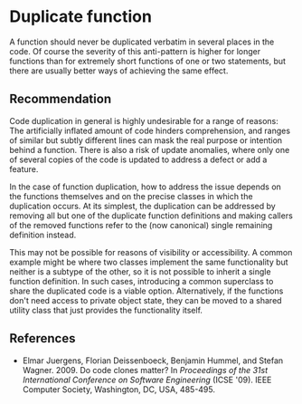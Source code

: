# Duplicate function
A function should never be duplicated verbatim in several places in the code. Of course the severity of this anti-pattern is higher for longer functions than for extremely short functions of one or two statements, but there are usually better ways of achieving the same effect.


## Recommendation
Code duplication in general is highly undesirable for a range of reasons: The artificially inflated amount of code hinders comprehension, and ranges of similar but subtly different lines can mask the real purpose or intention behind a function. There is also a risk of update anomalies, where only one of several copies of the code is updated to address a defect or add a feature.

In the case of function duplication, how to address the issue depends on the functions themselves and on the precise classes in which the duplication occurs. At its simplest, the duplication can be addressed by removing all but one of the duplicate function definitions and making callers of the removed functions refer to the (now canonical) single remaining definition instead.

This may not be possible for reasons of visibility or accessibility. A common example might be where two classes implement the same functionality but neither is a subtype of the other, so it is not possible to inherit a single function definition. In such cases, introducing a common superclass to share the duplicated code is a viable option. Alternatively, if the functions don't need access to private object state, they can be moved to a shared utility class that just provides the functionality itself.


## References
* Elmar Juergens, Florian Deissenboeck, Benjamin Hummel, and Stefan Wagner. 2009. Do code clones matter? In *Proceedings of the 31st International Conference on Software Engineering* (ICSE '09). IEEE Computer Society, Washington, DC, USA, 485-495.
